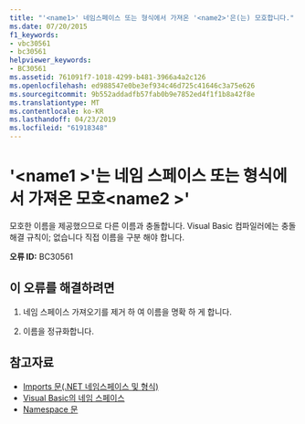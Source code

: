 ```yaml
---
title: "'<name1>' 네임스페이스 또는 형식에서 가져온 '<name2>'은(는) 모호합니다."
ms.date: 07/20/2015
f1_keywords:
- vbc30561
- bc30561
helpviewer_keywords:
- BC30561
ms.assetid: 761091f7-1018-4299-b481-3966a4a2c126
ms.openlocfilehash: ed988547e0be3ef934c46d725c41646c3a75e626
ms.sourcegitcommit: 9b552addadfb57fab0b9e7852ed4f1f1b8a42f8e
ms.translationtype: MT
ms.contentlocale: ko-KR
ms.lasthandoff: 04/23/2019
ms.locfileid: "61918348"
---
```

# <a name="name1-is-ambiguous-imported-from-the-namespaces-or-types-name2"></a>'\<name1 >'는 네임 스페이스 또는 형식에서 가져온 모호\<name2 >'
모호한 이름을 제공했으므로 다른 이름과 충돌합니다. Visual Basic 컴파일러에는 충돌 해결 규칙이; 없습니다 직접 이름을 구분 해야 합니다.  
  
 **오류 ID:** BC30561  
  
## <a name="to-correct-this-error"></a>이 오류를 해결하려면  
  
1. 네임 스페이스 가져오기를 제거 하 여 이름을 명확 하 게 합니다.  
  
2. 이름을 정규화합니다.  
  
## <a name="see-also"></a>참고자료

- [Imports 문(.NET 네임스페이스 및 형식)](../../../visual-basic/language-reference/statements/imports-statement-net-namespace-and-type.md)
- [Visual Basic의 네임 스페이스](../../../visual-basic/programming-guide/program-structure/namespaces.md)
- [Namespace 문](../../../visual-basic/language-reference/statements/namespace-statement.md)
